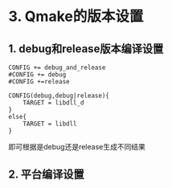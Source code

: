 # 3. Qmake的版本设置
## 1. debug和release版本编译设置

```
CONFIG += debug_and_release
#CONFIG += debug
#CONFIG +=release
```
```
CONFIG(debug,debug|release){
    TARGET = libdll_d
}
else{
    TARGET = libdll
}
```
即可根据是debug还是release生成不同结果

## 2. 平台编译设置
